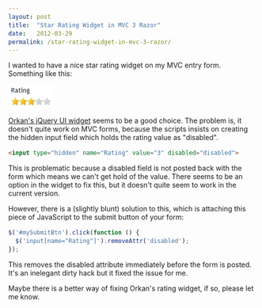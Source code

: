 ```yaml
---
layout: post
title:  "Star Rating Widget in MVC 3 Razor"
date:   2012-03-29
permalink: /star-rating-widget-in-mvc-3-razor/
---
```

I wanted to have a nice star rating widget on my MVC entry form. Something like this:

![Rating.png](/assets/images/Rating.png)

[Orkan's jQuery UI widget](http://orkans-tmp.22web.net/star_rating/) seems to be a good choice. The problem is, it doesn't quite work on MVC forms, because the scripts insists on creating the hidden input field which holds the rating value as "disabled".
```html
<input type="hidden" name="Rating" value="3" disabled="disabled">
```
This is problematic because a disabled field is not posted back with the form which means we can't get hold of the value. There seems to be an option in the widget to fix this, but it doesn't quite seem to work in the current version.

However, there is a (slightly blunt) solution to this, which is attaching this piece of JavaScript to the submit button of your form:
```javascript
$('#mySubmitBtn').click(function () {
  $('input[name="Rating"]').removeAttr('disabled');
});
```
This removes the disabled attribute immediately before the form is posted. It's an inelegant dirty hack but it fixed the issue for me.

Maybe there is a better way of fixing Orkan's rating widget, if so, please let me know.

